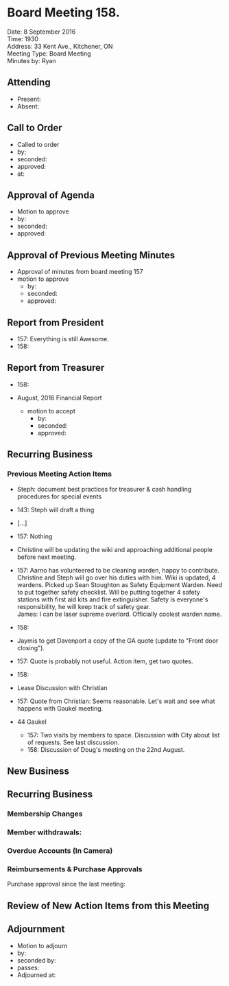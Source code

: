 # Board Meeting 158.

Date:  8 September 2016  
Time: 1930  
Address: 33 Kent Ave., Kitchener, ON  
Meeting Type: Board Meeting  
Minutes by: Ryan  

## Attending
* Present:
* Absent:

## Call to Order
* Called to order
 * by:
 * seconded:
 * approved:
 * at:

## Approval of Agenda
* Motion to approve
 * by:
 * seconded:
 * approved:

## Approval of Previous Meeting Minutes  

* Approval of minutes from board meeting 157
 * motion to approve
     * by:
     * seconded:
     * approved:

## Report from President
 * 157: Everything is still Awesome.
 * 158:

## Report from Treasurer
 * 158:

* August, 2016 Financial Report
  * motion to accept
     * by:
     * seconded:
     * approved:

## Recurring Business

### Previous Meeting Action Items
* Steph: document best practices for treasurer & cash handling procedures for special events
 * 143: Steph will draft a thing
 * [...]
 * 157: Nothing
* Christine will be updating the wiki and approaching additional people before next meeting.
 * 157: Aarno has volunteered to be cleaning warden, happy to contribute. Christine and Steph will go over his duties with him. Wiki is updated, 4 wardens. Picked up Sean Stoughton as Safety Equipment Warden. Need to put together safety checklist. Will be putting together 4 safety stations with first aid kits and fire extinguisher. Safety is everyone's responsibility, he will keep track of safety gear.  
 James: I can be laser supreme overlord. Officially coolest warden name.
  * 158:
* Jaymis to get Davenport a copy of the GA quote (update to "Front door closing").
 * 157: Quote is probably not useful. Action item, get two quotes.
 * 158:
* Lease Discussion with Christian
 * 157: Quote from Christian: Seems reasonable. Let's wait and see what happens with Gaukel meeting.

* 44 Gaukel
  * 157: Two visits by members to space. Discussion with City about list of requests. See last discussion.
  * 158: Discussion of Doug's meeting on the 22nd August.

## New Business

## Recurring Business

### Membership Changes

### Member withdrawals:

### Overdue Accounts (In Camera)

### Reimbursements & Purchase Approvals
Purchase approval since the last meeting:

## Review of New Action Items from this Meeting

## Adjournment
* Motion to adjourn
 * by:
 * seconded by:
 * passes:
* Adjourned at: 
